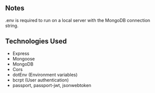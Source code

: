 ## Notes

.env is required to run on a local server with the MongoDB connection string.

## Technologies Used

- Express
- Mongoose
- MongoDB
- Cors
- dotEnv (Environment variables)
- bcrpt (User authentication)
- passport, passport-jwt, jsonwebtoken
